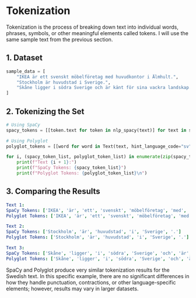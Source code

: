 # Tokenization #

Tokenization is the process of breaking down text into individual words, phrases, symbols, or other meaningful elements called tokens. I will use the same sample text from the previous section.

## 1. Dataset ##

```python
sample_data = [
    "IKEA är ett svenskt möbelföretag med huvudkontor i Älmhult.",
    "Stockholm är huvudstad i Sverige.",
    "Skåne ligger i södra Sverige och är känt för sina vackra landskap."
]
```

## 2. Tokenizing the Set ##

```python
# Using SpaCy
spacy_tokens = [[token.text for token in nlp_spacy(text)] for text in sample_data]

# Using Polyglot
polyglot_tokens = [[word for word in Text(text, hint_language_code="sv").words] for text in sample_data]

for i, (spacy_token_list, polyglot_token_list) in enumerate(zip(spacy_tokens, polyglot_tokens)):
    print(f"Text {i + 1}:")
    print(f"SpaCy Tokens: {spacy_token_list}")
    print(f"Polyglot Tokens: {polyglot_token_list}\n")
```

## 3. Comparing the Results ##

```yaml
Text 1:
SpaCy Tokens: ['IKEA', 'är', 'ett', 'svenskt', 'möbelföretag', 'med', 'huvudkontor', 'i', 'Älmhult', '.']
Polyglot Tokens: ['IKEA', 'är', 'ett', 'svenskt', 'möbelföretag', 'med', 'huvudkontor', 'i', 'Älmhult', '.']

Text 2:
SpaCy Tokens: ['Stockholm', 'är', 'huvudstad', 'i', 'Sverige', '.']
Polyglot Tokens: ['Stockholm', 'är', 'huvudstad', 'i', 'Sverige', '.']

Text 3:
SpaCy Tokens: ['Skåne', 'ligger', 'i', 'södra', 'Sverige', 'och', 'är', 'känt', 'för', 'sina', 'vackra', 'landskap', '.']
Polyglot Tokens: ['Skåne', 'ligger', 'i', 'södra', 'Sverige', 'och', 'är', 'känt', 'för', 'sina', 'vackra', 'landskap', '.']
```

SpaCy and Polyglot produce very similar tokenization results for the Swedish text. In this specific example, there are no significant differences in how they handle punctuation, contractions, or other language-specific elements; however, results may vary in larger datasets.
